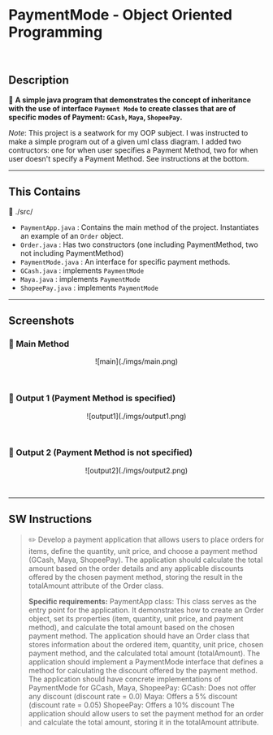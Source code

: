 # PaymentMode - Object Oriented Programming
<br>

## Description
📝 **A simple java program that demonstrates the concept of **inheritance** with the use of interface `Payment Mode` to create classes that are of specific modes of Payment: `GCash`, `Maya`, `ShopeePay`.** <br>

 *Note*: This project is a seatwork for my OOP subject. I was instructed to make a simple program out of a given uml class diagram. I added two contructors: one for when user specifies a Payment Method, two for when user doesn't specify a Payment Method. See instructions at the bottom.

---

## This Contains
📁 ./src/ <br>
- `PaymentApp.java` : Contains the main method of the project. Instantiates an example of an `Order` object.
- `Order.java` : Has two constructors (one including PaymentMethod, two not including PaymentMethod)
- `PaymentMode.java` : An interface for specific payment methods.
- `GCash.java` : implements `PaymentMode`
- `Maya.java` : implements `PaymentMode`
- `ShopeePay.java` : implements `PaymentMode`

---

## Screenshots
### 💾 Main Method 
<p align='center'> ![main](./imgs/main.png) </p>
<br>

### 💾 Output 1 (Payment Method is specified) 
<p align='center'> ![output1](./imgs/output1.png) </p>
<br>

### 💾 Output 2 (Payment Method is not specified) 
<p align='center'> ![output2](./imgs/output2.png) </p>
<br>

---

## SW Instructions
> ✏️ Develop a payment application that allows users to place orders for items, define the quantity, unit price, and choose a payment method (GCash, Maya, ShopeePay). The application should calculate the total amount based on the order details and any applicable discounts offered by the chosen payment method, storing the result in the totalAmount attribute of the Order class.
>
> **Specific requirements:** 
> PaymentApp class: This class serves as the entry point for the application. It demonstrates how to create an Order object, set its properties (item, quantity, unit price, and payment method), and calculate the total amount based on the chosen payment method.
> The application should have an Order class that stores information about the ordered item, quantity, unit price, chosen payment method, and the calculated total amount (totalAmount).
> The application should implement a PaymentMode interface that defines a method for calculating the discount offered by the payment method.
> The application should have concrete implementations of PaymentMode for GCash, Maya, ShopeePay:
> GCash: Does not offer any discount (discount rate = 0.0)
> Maya: Offers a 5% discount (discount rate = 0.05)
> ShopeePay: Offers a 10% discount
> The application should allow users to set the payment method for an order and calculate the total amount, storing it in the totalAmount attribute.







